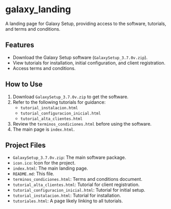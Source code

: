 # galaxy_landing

A landing page for Galaxy Setup, providing access to the software, tutorials, and terms and conditions.

## Features

*   Download the Galaxy Setup software (`GalaxySetup_3.7.0v.zip`).
*   View tutorials for installation, initial configuration, and client registration.
*   Access terms and conditions.

## How to Use

1.  Download `GalaxySetup_3.7.0v.zip` to get the software.
2.  Refer to the following tutorials for guidance:
    *   `tutorial_instalacion.html`
    *   `tutorial_configuracion_inicial.html`
    *   `tutorial_alta_clientes.html`
3.  Review the `terminos_condiciones.html` before using the software.
4.  The main page is `index.html`.

## Project Files

*   `GalaxySetup_3.7.0v.zip`: The main software package.
*   `icon.ico`: Icon for the project.
*   `index.html`: The main landing page.
*   `README.md`: This file.
*   `terminos_condiciones.html`: Terms and conditions document.
*   `tutorial_alta_clientes.html`: Tutorial for client registration.
*   `tutorial_configuracion_inicial.html`: Tutorial for initial setup.
*   `tutorial_instalacion.html`: Tutorial for installation.
*   `tutoriales.html`: A page likely linking to all tutorials.